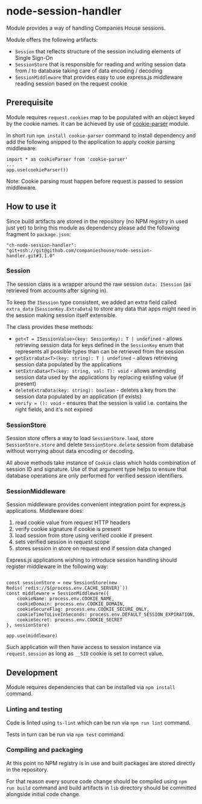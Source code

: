 # node-session-handler

Module provides a way of handling Companies House sessions.

Module offers the following artifacts:

- `Session` that reflects structure of the session including elements of Single Sign-On 
- `SessionStore` that is responsible for reading and writing session data from / to database taking care of data encoding / decoding
- `SessionMiddleware` that provides easy to use express.js middleware reading session based on the request cookie 

## Prerequisite

Module requires `request.cookies` map to be populated with an object keyed by the cookie names. It can be achieved by use of [cookie-parser](https://www.npmjs.com/package/cookie-parser) module.

In short run `npm install cookie-parser` command to install dependency and add the following snipped to the application to apply cookie parsing middleware:

```$typescript
import * as cookieParser from 'cookie-parser'
...
app.use(cookieParser())
```

Note: Cookie parsing must happen before request is passed to session middleware. 

## How to use it

Since build artifacts are stored in the repository (no NPM registry in used just yet) to bring this module as dependency please add the following fragment to `package.json`: 

```$json
"ch-node-session-handler": "git+ssh://git@github.com/companieshouse/node-session-handler.git#3.1.0"
```

### Session

The session class is a wrapper around the raw session `data: ISession` (as retrieved from accounts after signing in). 

To keep the `ISession` type consistent, we added an extra field called `extra_data` (`SessionKey.ExtraData`) to store any data that apps might need in the session making session itself extensible.

The class provides these methods:

- `get<T = ISessionValue>(key: SessionKey): T | undefined` - allows retrieving session data for keys defined in the `SessionKey` enum that represents all possible types than can be retrieved from the session
- `getExtraData<T>(key: string): T | undefined` - allows retrieving session data populated by the applications
- `setExtraData<T>(key: string, val: T): void` - allows amending session data used by the applications by replacing existing value (if present)
- `deleteExtraData(key: string): boolean` - deletes a key from the session data populated by an application (if exists)
- `verify = (): void` - ensures that the session is valid i.e. contains the right fields, and it's not expired

### SessionStore

Session store offers a way to load `SessionStore.load`, store `SessionStore.store` and delete `SessionStore.delete` session from database without worrying about data encoding or decoding. 

All above methods take instance of `Cookie` class which holds combination of session ID and signature. Use of that argument type helps to ensure that database operations are only performed for verified session identifiers.   

### SessionMiddleware

Session middleware provides convenient integration point for express.js applications. Middleware does:

1. read cookie value from request HTTP headers
2. verify cookie signature if cookie is present
3. load session from store using verified cookie if present
4. sets verified session in request scope
5. stores session in store on request end if session data changed  

Express.js applications wishing to introduce session handling should register middleware in the following way:

```$javascript

const sessionStore = new SessionStore(new Redis(`redis://${process.env.CACHE_SERVER}`))
const middleware = SessionMiddleware({
    cookieName: process.env.COOKIE_NAME,
    cookieDomain: process.env.COOKIE_DOMAIN,
    cookieSecureFlag: process.env.COOKIE_SECURE_ONLY,
    cookieTimeToLiveInSeconds: process.env.DEFAULT_SESSION_EXPIRATION,
    cookieSecret: process.env.COOKIE_SECRET
}, sessionStore)

app.use(middleware)
```

Such application will then have access to session instance via `request.session` as long as `__SID` cookie is set to correct value.

## Development

Module requires dependencies that can be installed via `npm install` command.

### Linting and testing

Code is linted using `ts-lint` which can be run via `npm run lint` command.

Tests in turn can be run via `npm test` command.

### Compiling and packaging

At this point no NPM registry is in use and built packages are stored directly in the repository.

For that reason every source code change should be compiled using `npm run build` command and build artifacts in `lib` directory should be committed alongside initial code change.  
